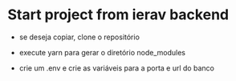 # Start project from ierav backend

* se deseja copiar, clone o repositório 

* execute yarn para gerar o diretório node_modules

* crie um .env e crie as variáveis para a porta e url do banco
